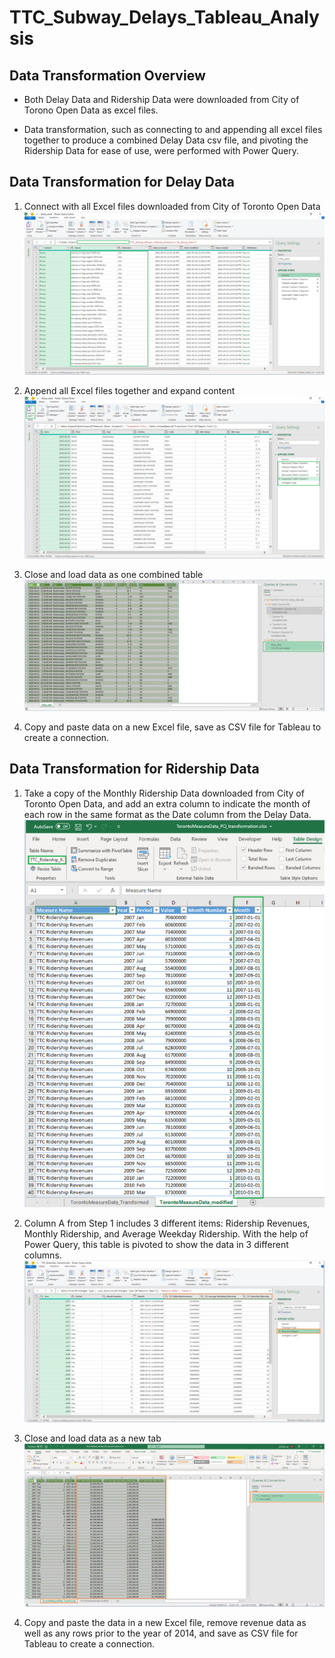 # TTC_Subway_Delays_Tableau_Analysis

## Data Transformation Overview

- Both Delay Data and Ridership Data were downloaded from City of Torono Open Data as excel files.

- Data transformation, such as connecting to and appending all excel files together to produce a combined Delay Data csv file, and pivoting the Ridership Data for ease of use, were performed with Power Query.


## Data Transformation for Delay Data

1. Connect with all Excel files downloaded from City of Toronto Open Data
<img src="images/1_PQ_delay_data_transformation_retrieve_data.PNG"></img>


2. Append all Excel files together and expand content
<img src="images/2_PQ_delay_data_transformation_append_and_expand.PNG"></img>

3. Close and load data as one combined table
<img src="images/3_PQ_delay_data_transformation_loaded.PNG"></img>

4. Copy and paste data on a new Excel file, save as CSV file for Tableau to create a connection.

## Data Transformation for Ridership Data

1. Take a copy of the Monthly Ridership Data downloaded from City of Toronto Open Data, and add an extra column to indicate the month of each row in the same format as the Date column from the Delay Data.
<img src="images/4_PQ_ridership_data_transformation_modification.PNG"></img>

2. Column A from Step 1 includes 3 different items: Ridership Revenues, Monthly Ridership, and Average Weekday Ridership. With the help of Power Query, this table is pivoted to show the data in 3 different columns.
<img src="images/5_PQ_ridership_data_transformation_pivot.PNG"></img>

3. Close and load data as a new tab
<img src="images/6_PQ_ridership_data_transformation_loaded.PNG"></img>

4. Copy and paste the data in a new Excel file, remove revenue data as well as any rows prior to the year of 2014, and save as CSV file for Tableau to create a connection.